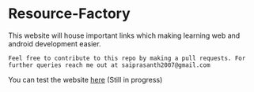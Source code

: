# Resource-Factory
This website will house important links which making learning web and android development easier.

  `Feel free to contribute to this repo by making a pull requests. For further queries reach me out at saiprasanth2007@gmail.com`

You can test the website [here](https://sai3010.github.io/Resource-Factory) (Still in progress) 

